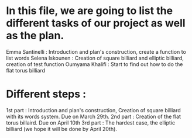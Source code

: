 # In this file, we are going to list the different tasks of our project as well as the plan.
 

Emma Santinelli : Introduction and plan's construction, create a function to list words
Selena Iskounen : Creation of square billiard and elliptic billiard, creation of test function
Oumyama Khalifi :  Start to find out how to do the flat torus billiard


# Different steps :
 

1st part : Introduction and plan's construction, Creation of square billiard with its words system. Due on March 29th.
2nd part : Creation of the flat torus billaird. Due on April 10th 
3rd part : The hardest case, the elliptic billiard (we hope it will be done by April 20th).  
